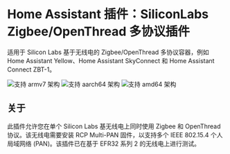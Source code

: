 # Home Assistant 插件：SiliconLabs Zigbee/OpenThread 多协议插件

适用于 Silicon Labs 基于无线电的 Zigbee/OpenThread 多协议容器，例如
Home Assistant Yellow、Home Assistant SkyConnect 和 Home Assistant Connect ZBT-1。

![支持 armv7 架构][armv7-shield]
![支持 aarch64 架构][aarch64-shield]
![支持 amd64 架构][amd64-shield]

## 关于

此插件允许您在单个 Silicon Labs 基无线电上同时使用 Zigbee 和 OpenThread 协议。该无线电需要安装 RCP Multi-PAN 固件，以支持多个 IEEE 802.15.4 个人局域网络 (PAN)。该插件已在基于 EFR32 系列 2 的无线电上进行测试。

[armv7-shield]: https://img.shields.io/badge/armv7-yes-green.svg
[aarch64-shield]: https://img.shields.io/badge/aarch64-yes-green.svg
[amd64-shield]: https://img.shields.io/badge/amd64-yes-green.svg